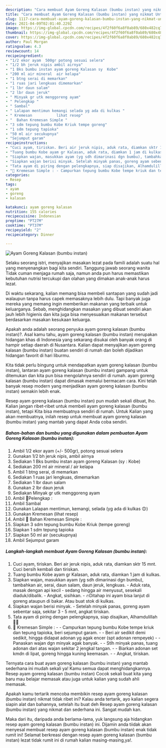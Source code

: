 ```yaml
---
description: "Cara membuat Ayam Goreng Kalasan (bumbu instan) yang nikmat Untuk Jualan"
title: "Cara membuat Ayam Goreng Kalasan (bumbu instan) yang nikmat Untuk Jualan"
slug: 1117-cara-membuat-ayam-goreng-kalasan-bumbu-instan-yang-nikmat-untuk-jualan
date: 2021-04-09T02:01:40.229Z
image: https://img-global.cpcdn.com/recipes/4f2f60f6a8f0ab89/680x482cq70/ayam-goreng-kalasan-bumbu-instan-foto-resep-utama.jpg
thumbnail: https://img-global.cpcdn.com/recipes/4f2f60f6a8f0ab89/680x482cq70/ayam-goreng-kalasan-bumbu-instan-foto-resep-utama.jpg
cover: https://img-global.cpcdn.com/recipes/4f2f60f6a8f0ab89/680x482cq70/ayam-goreng-kalasan-bumbu-instan-foto-resep-utama.jpg
author: Paul Morgan
ratingvalue: 4.3
reviewcount: 14
recipeingredient:
- "1/2 ekor ayam  500gr potong sesuai selera"
- "1/2 bh jeruk nipis ambil airnya"
- "1 Bks bumbu instan ayam goreng Kalasan sy  Kobe"
- "200 ml air mineral  air kelapa"
- "1 btng serai di memarkan"
- "1 ruas jari lengkuas dimemarkan"
- "1 lbr daun salam"
- "2 lbr daun jeruk"
- " Minyak gr utk menggoreng ayam"
- " Pelengkap "
- " Sambal"
- " Lalapan mentimun kemangi selada yg ada di kulkas "
- " Kremesan           lihat resep"
- "  Bahan Kremesan Simple "
- "3 sdm tepung bumbu Kobe Kriuk tempe goreng"
- "1 sdm tepung tapioka"
- "50 ml air secukupnya"
- "Sejumput garam"
recipeinstructions:
- "Cuci ayam, tiriskan. Beri air jeruk nipis, aduk rata, diamkan sktr 15 mnt. Cuci bersih kembali dan tiriskan."
- "Tuang bumbu Kobe ayam gr Kalasan, aduk rata, diamkan 1 jam di kulkas."
- "Siapkan wajan, masukkan ayam (yg sdh dimarinasi dgn bumbu), tambahkan air, serai, daun salam, daun jeruk, lengkuas.  Aduk rata, masak dengan api kecil - sedang hingga air menyusut, sesekali diaduk/dibalik. Angkat, sisihkan. 🔥Ditahap ini ayam bisa lanjut di goreng ataupun di bakar. Atau buat stok di kulkas."
- "Siapkan wajan berisi minyak. Setelah minyak panas, goreng ayam sebentar saja, sekitar 3 - 5 mnt, angkat tiriskan."
- "Tata ayam di piring dengan pelengkapnya, siap disajikan, Alhamdulillah 🙏😋"
- "🔼 Kremesan Simple : - Campurkan tepung bumbu Kobe tempe kriuk dan tepung tapioka, beri sejumput garam. - Beri air sedikit demi sedikit, hingga didapat adonan yg agak encer (spt adonan rempeyek) - Panaskan wajan dgn minyak agak banyak.  - Stlh minyak panas, tuang adonan dari atas wajan sekitar 2 jengkal tangan.  - Biarkan adonan set kmdn di lipat, goreng hingga kuning keemasan. - Angkat, tiriskan."
categories:
- Resep
tags:
- ayam
- goreng
- kalasan

katakunci: ayam goreng kalasan 
nutrition: 155 calories
recipecuisine: Indonesian
preptime: "PT27M"
cooktime: "PT37M"
recipeyield: "2"
recipecategory: Dinner

---
```



![Ayam Goreng Kalasan (bumbu instan)](https://img-global.cpcdn.com/recipes/4f2f60f6a8f0ab89/680x482cq70/ayam-goreng-kalasan-bumbu-instan-foto-resep-utama.jpg)

Selaku seorang istri, menyajikan masakan lezat pada famili adalah suatu hal yang menyenangkan bagi kita sendiri. Tanggung jawab seorang  wanita Tidak cuman menjaga rumah saja, namun anda pun harus memastikan kebutuhan nutrisi tercukupi dan olahan yang dimakan anak-anak harus lezat.

Di waktu  sekarang, kalian memang bisa membeli santapan yang sudah jadi walaupun tanpa harus capek memasaknya lebih dulu. Tapi banyak juga mereka yang memang ingin memberikan makanan yang terbaik untuk keluarganya. Sebab, menghidangkan masakan yang dibuat sendiri akan jauh lebih higienis dan kita juga bisa menyesuaikan makanan tersebut berdasarkan masakan kesukaan keluarga. 



Apakah anda adalah seorang penyuka ayam goreng kalasan (bumbu instan)?. Asal kamu tahu, ayam goreng kalasan (bumbu instan) merupakan hidangan khas di Indonesia yang sekarang disukai oleh banyak orang di hampir setiap daerah di Nusantara. Kalian dapat menyajikan ayam goreng kalasan (bumbu instan) buatan sendiri di rumah dan boleh dijadikan hidangan favorit di hari liburmu.

Kita tidak perlu bingung untuk mendapatkan ayam goreng kalasan (bumbu instan), lantaran ayam goreng kalasan (bumbu instan) gampang untuk ditemukan dan kita pun bisa mengolahnya sendiri di rumah. ayam goreng kalasan (bumbu instan) dapat dimasak memalui bermacam cara. Kini telah banyak resep modern yang menjadikan ayam goreng kalasan (bumbu instan) semakin lebih enak.

Resep ayam goreng kalasan (bumbu instan) pun mudah sekali dibuat, lho. Kalian jangan ribet-ribet untuk membeli ayam goreng kalasan (bumbu instan), tetapi Kita bisa membuatnya sendiri di rumah. Untuk Kalian yang akan membuatnya, inilah resep untuk membuat ayam goreng kalasan (bumbu instan) yang mantab yang dapat Anda coba sendiri.

<!--inarticleads1-->

##### Bahan-bahan dan bumbu yang digunakan dalam pembuatan Ayam Goreng Kalasan (bumbu instan):

1. Ambil 1/2 ekor ayam (+/- 500gr), potong sesuai selera
1. Gunakan 1/2 bh jeruk nipis, ambil airnya
1. Sediakan 1 Bks bumbu instan ayam goreng Kalasan (sy : Kobe)
1. Sediakan 200 ml air mineral / air kelapa
1. Ambil 1 btng serai, di memarkan
1. Sediakan 1 ruas jari lengkuas, dimemarkan
1. Sediakan 1 lbr daun salam
1. Gunakan 2 lbr daun jeruk
1. Sediakan  Minyak gr utk menggoreng ayam
1. Ambil  🌠Pelengkap :
1. Ambil  Sambal
1. Gunakan  Lalapan mentimun, kemangi, selada (yg ada di kulkas 😊)
1. Gunakan  Kremesan           (lihat resep)
1. Ambil  🌠 Bahan Kremesan Simple :
1. Siapkan 3 sdm tepung bumbu Kobe Kriuk (tempe goreng)
1. Siapkan 1 sdm tepung tapioka
1. Siapkan 50 ml air (secukupnya)
1. Ambil Sejumput garam




<!--inarticleads2-->

##### Langkah-langkah membuat Ayam Goreng Kalasan (bumbu instan):

1. Cuci ayam, tiriskan. Beri air jeruk nipis, aduk rata, diamkan sktr 15 mnt. Cuci bersih kembali dan tiriskan.
1. Tuang bumbu Kobe ayam gr Kalasan, aduk rata, diamkan 1 jam di kulkas.
1. Siapkan wajan, masukkan ayam (yg sdh dimarinasi dgn bumbu), tambahkan air, serai, daun salam, daun jeruk, lengkuas.  - Aduk rata, masak dengan api kecil - sedang hingga air menyusut, sesekali diaduk/dibalik. - Angkat, sisihkan. - 🔥Ditahap ini ayam bisa lanjut di goreng ataupun di bakar. Atau buat stok di kulkas.
1. Siapkan wajan berisi minyak. - Setelah minyak panas, goreng ayam sebentar saja, sekitar 3 - 5 mnt, angkat tiriskan.
1. Tata ayam di piring dengan pelengkapnya, siap disajikan, Alhamdulillah 🙏😋
1. 🔼 Kremesan Simple : - - Campurkan tepung bumbu Kobe tempe kriuk dan tepung tapioka, beri sejumput garam. - - Beri air sedikit demi sedikit, hingga didapat adonan yg agak encer (spt adonan rempeyek) - - Panaskan wajan dgn minyak agak banyak.  - - Stlh minyak panas, tuang adonan dari atas wajan sekitar 2 jengkal tangan.  - - Biarkan adonan set kmdn di lipat, goreng hingga kuning keemasan. - - Angkat, tiriskan.




Ternyata cara buat ayam goreng kalasan (bumbu instan) yang mantab sederhana ini mudah sekali ya! Kamu semua dapat menghidangkannya. Resep ayam goreng kalasan (bumbu instan) Cocok sekali buat kita yang baru mau belajar memasak atau juga untuk kalian yang sudah ahli memasak.

Apakah kamu tertarik mencoba membikin resep ayam goreng kalasan (bumbu instan) nikmat tidak ribet ini? Kalau anda tertarik, ayo kalian segera siapin alat dan bahannya, setelah itu buat deh Resep ayam goreng kalasan (bumbu instan) yang nikmat dan sederhana ini. Sangat mudah kan. 

Maka dari itu, daripada anda berlama-lama, yuk langsung aja hidangkan resep ayam goreng kalasan (bumbu instan) ini. Dijamin anda tiidak akan menyesal membuat resep ayam goreng kalasan (bumbu instan) enak tidak rumit ini! Selamat berkreasi dengan resep ayam goreng kalasan (bumbu instan) lezat tidak rumit ini di rumah kalian masing-masing,ya!.

